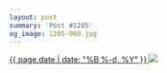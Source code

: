 ```yaml
---
layout: post
summary: 'Post #1205'
og_image: 1205-960.jpg
---
```


<p>
 <time>
  <a href="/1205">
   {{ page.date | date: "%B %-d, %Y" }}
  </a>
 </time>
 <a href="/1205">
  <img sizes="(min-width: 700px) 50vw, calc(100vw - 2rem)" src="{{ site.assets_url }}/1205-480.jpg" srcset="{{ site.assets_url }}/1205-240.jpg 240w, {{ site.assets_url }}/1205-480.jpg 480w, {{ site.assets_url }}/1205-720.jpg 720w, {{ site.assets_url }}/1205-960.jpg 960w"/>
 </a>
</p>
